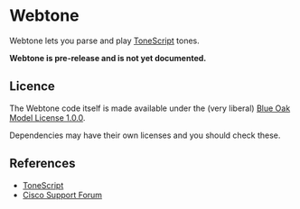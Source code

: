 # Webtone

Webtone lets you parse and play [ToneScript](https://en.wikipedia.org/wiki/ToneScript) tones.

**Webtone is pre-release and is not yet documented.**

## Licence

The Webtone code itself is made available under the (very liberal) [Blue Oak Model License 1.0.0](https://blueoakcouncil.org/license/1.0.0).

Dependencies may have their own licenses and you should check these.

## References

- [ToneScript](https://en.wikipedia.org/wiki/ToneScript)
- [Cisco Support Forum](https://supportforums.cisco.com/thread/2021701)
